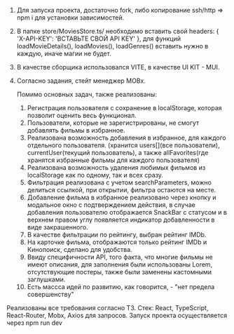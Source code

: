 

1. Для запуска проекта, достаточно fork, либо копирование ssh/http => npm i для установки зависимостей.

2. В папке store/MoviesStore.ts/ необходимо вставить свой  headers: { 'X-API-KEY': 'ВСТАВЬТЕ СВОЙ API KEY' }, для функций loadMovieDetails(), loadMovies(), loadGenres() вставить нужно в каждую, иначе магии не будет.

3. В качестве сборщика использовался VITE, в качестве UI KIT - MUI.

4. Согласно задания, стейт менеджер MOBx.

   Помимо основных задач, также реализованы:

   1. Регистрация пользователя с сохранение в localStorage, которая позволит оценить весь функционал.
   2. Пользователи, которые не зарегистрированы, не смогут добавлять фильмы в избранное.
   3. Реализована возможность добавления в избранное, для каждого отдельного пользователя. (хранится users[](все пользователи), currentUser(текущий пользователь), а также allFavorites(где хранятся избранные фильмы для каждого пользователя)
   4. Реализована возможность удаления любимых фильмов из localStorage как по одному, так и всех сразу.
   5. Фильтрация реализована с учетом searchParameters, можно делиться ссылкой, при открытии, фильтра остаются на месте.
   6. Добавление фильма в избранное реализовано через кнопку и модальное окно с подтверждением действия, в случае добавления пользователю отображается SnackBar с статусом и в верхнем правом углу появляется индикатор добавленности в виде закрашенного.
   7. В качестве фильтрации по рейтингу, выбран рейтинг IMDb.
   8. На карточке фильма, отображаются только рейтинг IMDb и Кинопоиск, сделано для удобства.
   9. Ввиду специфичности API, того факта, что многие фильмы не имеют описания, для заполнения были использованы Lorem, отсутствующие постеры, также были заменены кастомными заглушками.
   10. Есть массса идей по развитию, как говорится, - "нет предела совершенству"

Реализованы все требования согласно ТЗ.
Стек: React, TypeScript, React-Router, Mobx, Axios для запросов.
Запуск проекта осуществляется через npm run dev

